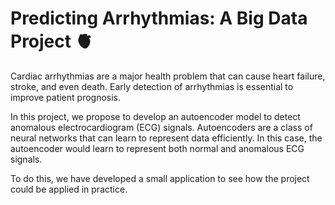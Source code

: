 # Predicting Arrhythmias: A Big Data Project 🫀

Cardiac arrhythmias are a major health problem that can cause heart failure, stroke, and even death. Early detection of arrhythmias is essential to improve patient prognosis.

In this project, we propose to develop an autoencoder model to detect anomalous electrocardiogram (ECG) signals. Autoencoders are a class of neural networks that can learn to represent data efficiently. In this case, the autoencoder would learn to represent both normal and anomalous ECG signals.

To do this, we have developed a small application to see how the project could be applied in practice.

